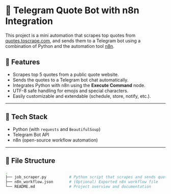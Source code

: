 # 📜 Telegram Quote Bot with n8n Integration

This project is a mini automation that scrapes top quotes from [quotes.toscrape.com](https://quotes.toscrape.com), and sends them to a Telegram bot using a combination of Python and the automation tool [n8n](https://n8n.io/).

## 🚀 Features

- Scrapes top 5 quotes from a public quote website.
- Sends the quotes to a Telegram bot chat automatically.
- Integrates Python with n8n using the **Execute Command** node.
- UTF-8 safe handling for emojis and special characters.
- Easily customizable and extendable (schedule, store, notify, etc.).

---

## 🧰 Tech Stack

- Python (with `requests` and `BeautifulSoup`)
- Telegram Bot API
- n8n (open-source workflow automation)

---

## 📁 File Structure

```bash
.
├── job_scraper.py          # Python script that scrapes and sends quotes
├── n8n_workflow.json       # (Optional) Exported n8n workflow file
└── README.md               # Project overview and documentation
